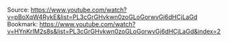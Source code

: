 Source: https://www.youtube.com/watch?v=pBoXqW4RykE&list=PL3cGrGHvkwn0zoGLoGorwvGj6dHCjLaGd
Bookmark: https://www.youtube.com/watch?v=HYnKrIM2s8s&list=PL3cGrGHvkwn0zoGLoGorwvGj6dHCjLaGd&index=2
